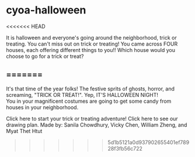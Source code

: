 # cyoa-halloween
<<<<<<< HEAD

It is halloween and everyone's going around the neighborhood, trick or treating. You can't miss out on trick or treating! You came across FOUR houses, each offering different things to you!! Which house would you choose to go for a trick or treat?

=======
---
It's that time of the year folks! The festive sprits of ghosts, horror, and screaming, "TRICK OR TREAT!". Yep, IT'S HALLOWEEN NIGHT!  
You in your magnificent costumes are going to get some candy from houses in your neighborhood.  

Click here to start your trick or treating adventure!
Click here to see our drawing plan.
Made by: Sanila Chowdhury, Vicky Chen, William Zheng, and Myat Thet Htut
>>>>>>> 5d1b5121a0d937902655401ef78928f3fb56c722
